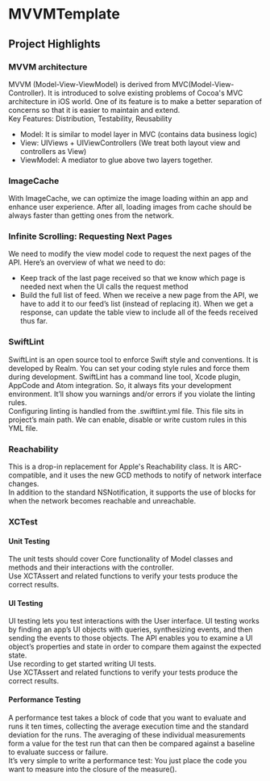 # MVVMTemplate
## Project Highlights

### MVVM architecture   
MVVM (Model-View-ViewModel) is derived from MVC(Model-View-Controller). It is introduced to solve existing problems of Cocoa's MVC architecture in iOS world. One of its feature is to make a better separation of concerns so that it is easier to maintain and extend.   
Key Features: Distribution, Testability, Reusability
* Model: It is similar to model layer in MVC (contains data business logic)
* View: UIViews + UIViewControllers (We treat both layout view and controllers as View)
* ViewModel: A mediator to glue above two layers together.

### ImageCache  
With ImageCache, we can optimize the image loading within an app and enhance user experience. After all, loading images from cache should be always faster than getting ones from the network.

### Infinite Scrolling: Requesting Next Pages  
We need to modify the view model code to request the next pages of the API. Here’s an overview of what we need to do:
* Keep track of the last page received so that we know which page is needed next when the UI calls the request method
* Build the full list of feed. When we receive a new page from the API, we have to add it to our feed’s list (instead of replacing it). When we get a response, can update the table view to include all of the feeds received thus far.

### SwiftLint
SwiftLint is an open source tool to enforce Swift style and conventions. It is developed by Realm. You can set your coding style rules and force them during development. SwiftLint has a command line tool, Xcode plugin, AppCode and Atom integration. So, it always fits your development environment. It’ll show you warnings and/or errors if you violate the linting rules.    
Configuring linting is handled from the .swiftlint.yml file. This file sits in project’s main path. We can enable, disable or write custom rules in this YML file.

### Reachability
This is a drop-in replacement for Apple's Reachability class. It is ARC-compatible, and it uses the new GCD methods to notify of network interface changes.   
In addition to the standard NSNotification, it supports the use of blocks for when the network becomes reachable and unreachable.

### XCTest
#### Unit Testing
The unit tests should cover Core functionality of Model classes and methods and their interactions with the controller.    
Use XCTAssert and related functions to verify your tests produce the correct results.

#### UI Testing
UI testing lets you test interactions with the User interface. UI testing works by finding an app’s UI objects with queries, synthesizing events, and then sending the events to those objects. The API enables you to examine a UI object’s properties and state in order to compare them against the expected state.   
Use recording to get started writing UI tests.   
Use XCTAssert and related functions to verify your tests produce the correct results.

#### Performance Testing
A performance test takes a block of code that you want to evaluate and runs it ten times, collecting the average execution time and the standard deviation for the runs. The averaging of these individual measurements form a value for the test run that can then be compared against a baseline to evaluate success or failure.   
It’s very simple to write a performance test: You just place the code you want to measure into the closure of the measure().
